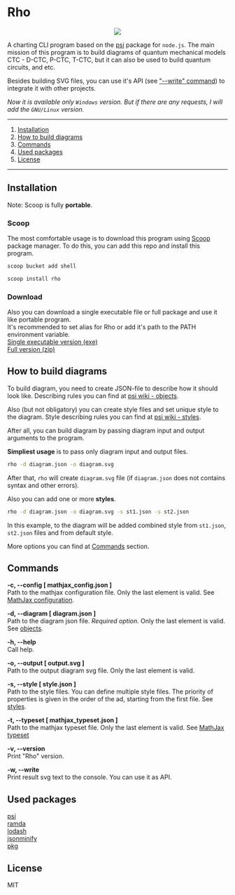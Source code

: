 # Rho

<div align="center">
    <img src="?sanitize=true" />
</div>

A charting CLI program based on the [psi](https://github.com/deverte/psi) package for `node.js`. The main mission of this program is to build diagrams of quantum mechanical models CTC - D-CTC, P-CTC, T-CTC, but it can also be used to build quantum circuits, and etc.

Besides building SVG files, you can use it's API (see ["--write" command](#Commands)) to integrate it with other projects.

*Now it is available only `Windows` version. But if there are any requests, I will add the `GNU/Linux` version.*


---

1. [Installation](#Installation)
2. [How to build diagrams](#How-to-build-diagrams)
3. [Commands](#Commands)
4. [Used packages](#Used-packages)
5. [License](#License)

---


## Installation
Note: Scoop is fully **portable**.

### Scoop
The most comfortable usage is to download this program using [Scoop](https://scoop.sh/) package manager.
To do this, you can add this repo and install this program.
```sh
scoop bucket add shell 
```
```sh
scoop install rho
```

### Download
Also you can download a single executable file or full package and use it like portable program.  
It's recommended to set alias for Rho or add it's path to the PATH environment variable.  
[Single executable version (exe)](https://github.com/deverte/rho/releases/download/v0.0.1/rho_full_0.0.1.zip)  
[Full version (zip)](https://github.com/deverte/rho/releases/download/v0.0.1/rho_full_0.0.1.zip)


## How to build diagrams
To build diagram, you need to create JSON-file to describe how it should look like. Describing rules you can find at [psi wiki - objects](https://github.com/deverte/psi/wiki#objects).

Also (but not obligatory) you can create style files and set unique style to the diagram. Style describing rules you can find at [psi wiki - styles](https://github.com/deverte/psi/wiki#styles).

After all, you can build diagram by passing diagram input and output arguments to the program.

**Simpliest usage** is to pass only diagram input and output files.
```sh
rho -d diagram.json -o diagram.svg
```
After that, `rho` will create `diagram.svg` file (if `diagram.json` does not contains syntax and other errors).

Also you can add one or more **styles**.
```sh
rho -d diagram.json -o diagram.svg -s st1.json -s st2.json
```
In this example, to the diagram will be added combined style from `st1.json`, `st2.json` files and from default style.

More options you can find at [Commands](#Commands) section.


## Commands
**-c, --config [ mathjax_config.json ]**  
Path to the mathjax configuration file. Only the last element is valid. See [MathJax configuration](https://github.com/deverte/psi/wiki/reference-diagram#MathJax-configuration).

**-d, --diagram [ diagram.json ]**  
Path to the diagram json file. *Required option*. Only the last element is valid. See [objects](https://github.com/deverte/psi/wiki#objects).

**-h, --help**  
Call help.

**-o, --output [ output.svg ]**  
Path to the output diagram svg file. Only the last element is valid.

**-s, --style [ style.json ]**  
Path to the style files. You can define multiple style files. The priority of properties is given in the order of the ad, starting from the first file. See [styles](https://github.com/deverte/psi/wiki#styles).

**-t, --typeset [ mathjax_typeset.json ]**  
Path to the mathjax typeset file. Only the last element is valid. See [MathJax typeset](https://github.com/deverte/psi/wiki/reference-diagram#mathjax-typeset)

**-v, --version**  
Print "Rho" version.

**-w, --write**  
Print result svg text to the console. You can use it as API.


## Used packages
[psi](https://github.com/deverte/psi)  
[ramda](https://ramdajs.com/)  
[lodash](https://lodash.com/)  
[jsonminify](https://www.npmjs.com/package/jsonminify)  
[pkg](https://github.com/zeit/pkg)


## License
MIT